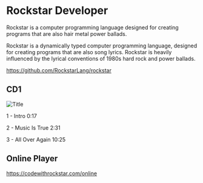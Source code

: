 # Rockstar Developer

Rockstar is a computer programming language designed for creating programs that are also hair metal power ballads.

Rockstar is a dynamically typed computer programming language, designed for creating programs that are also song lyrics. Rockstar is heavily influenced by the lyrical conventions of 1980s hard rock and power ballads.

https://github.com/RockstarLang/rockstar

## CD1
![Title](https://codewithrockstar.com/media/wallpaper/def_leppard_hd_wallpaper.png "Rockstar Developer") 

1 - Intro                0:17

2 - Music Is True        2:31

3 - All Over Again      10:25

## Online Player

https://codewithrockstar.com/online
